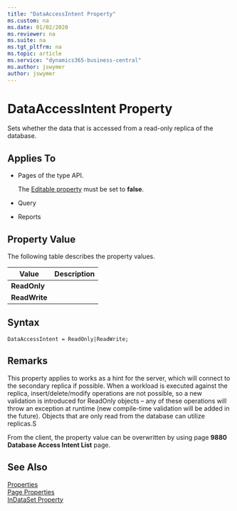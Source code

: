 ```yaml
---
title: "DataAccessIntent Property"
ms.custom: na
ms.date: 01/02/2020
ms.reviewer: na
ms.suite: na
ms.tgt_pltfrm: na
ms.topic: article
ms.service: "dynamics365-business-central"
ms.author: jswymer
author: jswymer
---
```


# DataAccessIntent Property

Sets whether the data that is accessed from a read-only replica of the database.

## Applies To  

- Pages of the type API.

    The [Editable property](devenv-editable-property.md) must be set to **false**.

- Query
- Reports

## Property Value

The following table describes the property values.  

|  Value  |  Description  |
|---------|---------------|  
|**ReadOnly**||  
|**ReadWrite**||  
  


## Syntax
```
DataAccessIntent = ReadOnly|ReadWrite;
```

## Remarks  

This property applies to works as a hint for the server, which will connect to the secondary replica if possible. When a workload is executed against the replica, insert/delete/modify operations are not possible, so a new validation is introduced for ReadOnly objects – any of these operations will throw an exception at runtime (new compile-time validation will be added in the future). Objects that are only read from the database can utilize replicas.S

From the client, the property value can be overwritten by using page **9880 Database Access Intent List** page.

## See Also  

[Properties](devenv-properties.md)   
[Page Properties](devenv-page-properties.md)  
[InDataSet Property](devenv-indataset-property.md)
